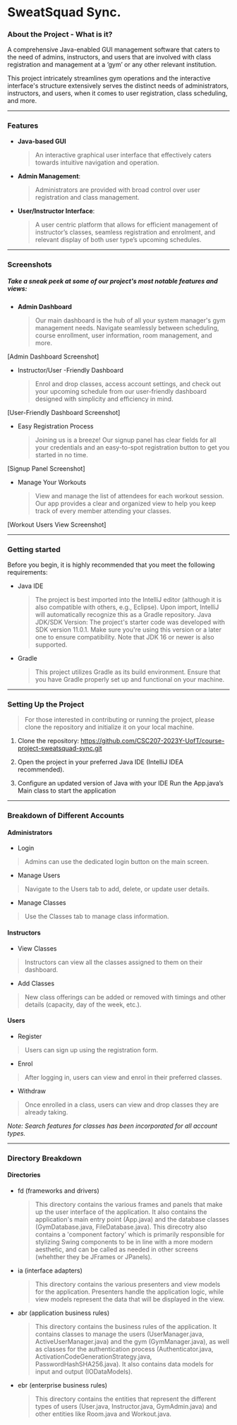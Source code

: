 # **SweatSquad Sync.**

### About the Project - What is it?

A comprehensive Java-enabled GUI management software that caters to the need of admins, instructors, and users that are involved with class registration and management at a ‘gym’ or any other relevant institution.

This project intricately streamlines gym operations and the interactive interface's structure extensively serves the distinct needs of administrators, instructors, and users, when it comes to user registration, class scheduling, and more.

- - -

### Features

- **Java-based GUI**
  
  > An interactive graphical user interface that effectively caters towards intuitive navigation and operation.
  

- **Admin Management**:
  
  > Administrators are provided with broad control over user registration and class management.
  

- **User/Instructor Interface**:
  
  > A user centric platform that allows for efficient management of instructor’s classes, seamless registration and enrolment, and relevant display of both user type’s upcoming schedules.

- - -

### Screenshots
##### _Take a sneak peek at some of our project's most notable features and views_:

- **Admin Dashboard**

  > Our main dashboard is the hub of all your system manager's gym management needs. Navigate seamlessly between scheduling, course enrollment, user information, room management, and more.

[Admin Dashboard Screenshot]

- Instructor/User -Friendly Dashboard

  > Enrol and drop classes, access account settings, and check out your upcoming schedule from our user-friendly dashboard designed with simplicity and efficiency in mind.

[User-Friendly Dashboard Screenshot]

- Easy Registration Process

  > Joining us is a breeze! Our signup panel has clear fields for all your credentials and an easy-to-spot registration button to get you started in no time.

[Signup Panel Screenshot]

- Manage Your Workouts

  > View and manage the list of attendees for each workout session. Our app provides a clear and organized view to help you keep track of every member attending your classes.

[Workout Users View Screenshot]

- - -

### Getting started
Before you begin, it is highly recommended that you meet the following requirements:

- Java IDE
  > The project is best imported into the IntelliJ editor (although it is also compatible with others, e.g., Eclipse). Upon import, IntelliJ will automatically recognize this as a Gradle repository.
  > Java JDK/SDK Version: The project's starter code was developed with SDK version 11.0.1. Make sure you're using this version or a later one to ensure compatibility. Note that JDK 16 or newer is also supported.
- Gradle
  > This project utilizes Gradle as its build environment. Ensure that you have Gradle properly set up and functional on your machine.

- - -

### Setting Up the Project

> For those interested in contributing or running the project, please clone the repository and initialize it on your local machine.

1. Clone the repository:
   https://github.com/CSC207-2023Y-UofT/course-project-sweatsquad-sync.git

2. Open the project in your preferred Java IDE
   (IntelliJ IDEA recommended).

3. Configure an updated version of Java with your IDE
   Run the App.java’s Main class to start the application

- - -

### Breakdown of Different Accounts

#### Administrators
- Login
> Admins can use the dedicated login button on the main screen.
- Manage Users
> Navigate to the Users tab to add, delete, or update user details.
- Manage Classes
> Use the Classes tab to manage class information.

#### Instructors
- View Classes
> Instructors can view all the classes assigned to them on their dashboard.
- Add Classes
> New class offerings can be added or removed with timings and other details (capacity, day of the week, etc.).

#### Users
- Register
> Users can sign up using the registration form.
- Enrol
> After logging in, users can view and enrol in their preferred classes.
- Withdraw
> Once enrolled in a class, users can view and drop classes they are already taking.

_Note: Search features for classes has been incorporated for all account types._

- - -

### Directory Breakdown
#### Directories
- fd (frameworks and drivers)
  > This directory contains the various frames and panels that make up the user interface of the application. It also contains the application's main entry point (App.java) and the database classes (GymDatabase.java, FileDatabase.java). This direcotry also contains a 'component factory' which is primarily responsible for stylizing Swing components to be in line with a more modern aesthetic, and can be called as needed in other screens (whehther they be JFrames or JPanels).
- ia (interface adapters)
  > This directory contains the various presenters and view models for the application. Presenters handle the application logic, while view models represent the data that will be displayed in the view.
- abr (application business rules)
  > This directory contains the business rules of the application. It contains classes to manage the users (UserManager.java, ActiveUserManager.java) and the gym (GymManager.java), as well as classes for the authentication process (Authenticator.java, ActivationCodeGenerationStrategy.java, PasswordHashSHA256.java). It also contains data models for input and output (IODataModels).
- ebr (enterprise business rules)
  > This directory contains the entities that represent the different types of users (User.java, Instructor.java, GymAdmin.java) and other entities like Room.java and Workout.java.
